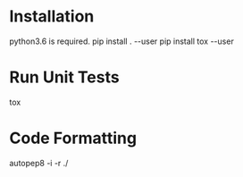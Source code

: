 # Installation
python3.6 is required.
pip install . --user
pip install tox --user

# Run Unit Tests
tox

# Code Formatting

autopep8 -i -r ./
